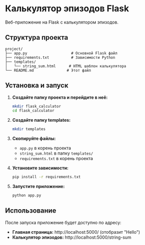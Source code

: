 # Калькулятор эпизодов Flask

Веб-приложение на Flask с калькулятором эпизодов.

## Структура проекта

```
project/
├── app.py                    # Основной Flask файл
├── requirements.txt          # Зависимости Python
├── templates/
│   └── string_sum.html      # HTML шаблон калькулятора
└── README.md               # Этот файл
```

## Установка и запуск

1. **Создайте папку проекта и перейдите в неё:**
   ```bash
   mkdir flask_calculator
   cd flask_calculator
   ```

2. **Создайте папку templates:**
   ```bash
   mkdir templates
   ```

3. **Скопируйте файлы:**
   - `app.py` в корень проекта
   - `string_sum.html` в папку `templates/`
   - `requirements.txt` в корень проекта

4. **Установите зависимости:**
   ```bash
   pip install -r requirements.txt
   ```

5. **Запустите приложение:**
   ```bash
   python app.py
   ```

## Использование

После запуска приложение будет доступно по адресу:

- **Главная страница:** http://localhost:5000/ (отобразит "Hello")
- **Калькулятор эпизодов:** http://localhost:5000/string-sum